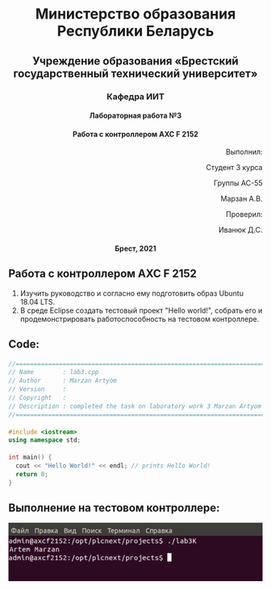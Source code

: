 # <p align="center"> Министерство образования Республики Беларусь </p>

## <p align="center"> Учреждение образования «Брестский государственный технический университет»</p>

### <p align="center"> Кафедра ИИТ</p>



#### <p align="center">Лабораторная работа №3</p>

#### <p align="center">Работа с контроллером AXC F 2152</p>

<p align="right" >Выполнил: </p>

<p align="right" >Студент 3 курса</p>

<p align="right" >Группы АС-55</p>

<p align="right" >Марзан А.В.</p>

<p align="right" >Проверил:</p>

<p align="right" >Иванюк Д.С.</p>

#### <p align="center">Брест, 2021</p>

## Работа с контроллером AXC F 2152
1. Изучить руководство и согласно ему подготовить образ Ubuntu 18.04 LTS.
2. В среде Eclipse создать тестовый проект "Hello world!", собрать его и продемонстрировать работоспособность на тестовом контроллере.
  ## Code:
  ```C++
//============================================================================
// Name        : lab3.cpp
// Author      : Marzan Artyom
// Version     :
// Copyright   : 
// Description : completed the task on laboratory work 3 Marzan Artyom
//============================================================================

#include <iostream>
using namespace std;

int main() {
	cout << "Hello World!" << endl; // prints Hello World!
	return 0;
}

```
  ## Выполнение на тестовом контроллере:
  
  ![Screenshot MarzanLAB3](MarzanLAB3.jpg)
